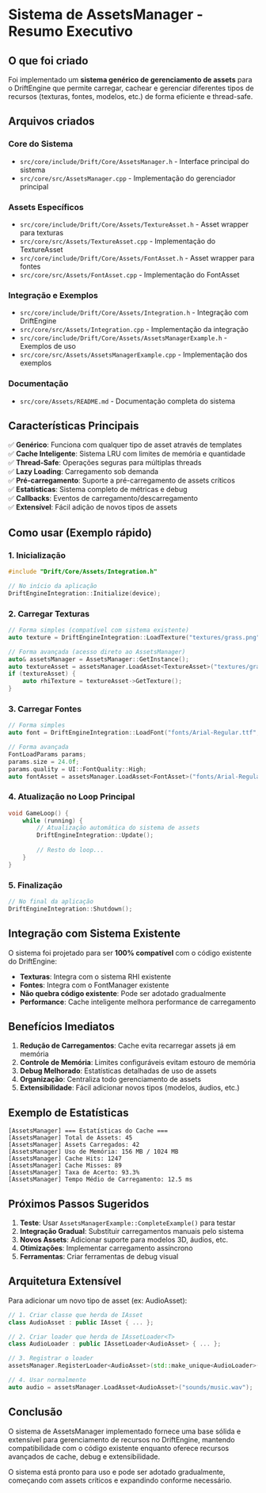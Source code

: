 # Sistema de AssetsManager - Resumo Executivo

## O que foi criado

Foi implementado um **sistema genérico de gerenciamento de assets** para o DriftEngine que permite carregar, cachear e gerenciar diferentes tipos de recursos (texturas, fontes, modelos, etc.) de forma eficiente e thread-safe.

## Arquivos criados

### Core do Sistema
- `src/core/include/Drift/Core/AssetsManager.h` - Interface principal do sistema
- `src/core/src/AssetsManager.cpp` - Implementação do gerenciador principal

### Assets Específicos
- `src/core/include/Drift/Core/Assets/TextureAsset.h` - Asset wrapper para texturas
- `src/core/src/Assets/TextureAsset.cpp` - Implementação do TextureAsset
- `src/core/include/Drift/Core/Assets/FontAsset.h` - Asset wrapper para fontes
- `src/core/src/Assets/FontAsset.cpp` - Implementação do FontAsset

### Integração e Exemplos
- `src/core/include/Drift/Core/Assets/Integration.h` - Integração com DriftEngine
- `src/core/src/Assets/Integration.cpp` - Implementação da integração
- `src/core/include/Drift/Core/Assets/AssetsManagerExample.h` - Exemplos de uso
- `src/core/src/Assets/AssetsManagerExample.cpp` - Implementação dos exemplos

### Documentação
- `src/core/Assets/README.md` - Documentação completa do sistema

## Características Principais

✅ **Genérico**: Funciona com qualquer tipo de asset através de templates  
✅ **Cache Inteligente**: Sistema LRU com limites de memória e quantidade  
✅ **Thread-Safe**: Operações seguras para múltiplas threads  
✅ **Lazy Loading**: Carregamento sob demanda  
✅ **Pré-carregamento**: Suporte a pré-carregamento de assets críticos  
✅ **Estatísticas**: Sistema completo de métricas e debug  
✅ **Callbacks**: Eventos de carregamento/descarregamento  
✅ **Extensível**: Fácil adição de novos tipos de assets  

## Como usar (Exemplo rápido)

### 1. Inicialização
```cpp
#include "Drift/Core/Assets/Integration.h"

// No início da aplicação
DriftEngineIntegration::Initialize(device);
```

### 2. Carregar Texturas
```cpp
// Forma simples (compatível com sistema existente)
auto texture = DriftEngineIntegration::LoadTexture("textures/grass.png");

// Forma avançada (acesso direto ao AssetsManager)
auto& assetsManager = AssetsManager::GetInstance();
auto textureAsset = assetsManager.LoadAsset<TextureAsset>("textures/grass.png");
if (textureAsset) {
    auto rhiTexture = textureAsset->GetTexture();
}
```

### 3. Carregar Fontes
```cpp
// Forma simples
auto font = DriftEngineIntegration::LoadFont("fonts/Arial-Regular.ttf", 16.0f);

// Forma avançada
FontLoadParams params;
params.size = 24.0f;
params.quality = UI::FontQuality::High;
auto fontAsset = assetsManager.LoadAsset<FontAsset>("fonts/Arial-Regular.ttf", "size_24", params);
```

### 4. Atualização no Loop Principal
```cpp
void GameLoop() {
    while (running) {
        // Atualização automática do sistema de assets
        DriftEngineIntegration::Update();
        
        // Resto do loop...
    }
}
```

### 5. Finalização
```cpp
// No final da aplicação
DriftEngineIntegration::Shutdown();
```

## Integração com Sistema Existente

O sistema foi projetado para ser **100% compatível** com o código existente do DriftEngine:

- **Texturas**: Integra com o sistema RHI existente
- **Fontes**: Integra com o FontManager existente
- **Não quebra código existente**: Pode ser adotado gradualmente
- **Performance**: Cache inteligente melhora performance de carregamento

## Benefícios Imediatos

1. **Redução de Carregamentos**: Cache evita recarregar assets já em memória
2. **Controle de Memória**: Limites configuráveis evitam estouro de memória
3. **Debug Melhorado**: Estatísticas detalhadas de uso de assets
4. **Organização**: Centraliza todo gerenciamento de assets
5. **Extensibilidade**: Fácil adicionar novos tipos (modelos, áudios, etc.)

## Exemplo de Estatísticas

```
[AssetsManager] === Estatísticas do Cache ===
[AssetsManager] Total de Assets: 45
[AssetsManager] Assets Carregados: 42
[AssetsManager] Uso de Memória: 156 MB / 1024 MB
[AssetsManager] Cache Hits: 1247
[AssetsManager] Cache Misses: 89
[AssetsManager] Taxa de Acerto: 93.3%
[AssetsManager] Tempo Médio de Carregamento: 12.5 ms
```

## Próximos Passos Sugeridos

1. **Teste**: Usar `AssetsManagerExample::CompleteExample()` para testar
2. **Integração Gradual**: Substituir carregamentos manuais pelo sistema
3. **Novos Assets**: Adicionar suporte para modelos 3D, áudios, etc.
4. **Otimizações**: Implementar carregamento assíncrono
5. **Ferramentas**: Criar ferramentas de debug visual

## Arquitetura Extensível

Para adicionar um novo tipo de asset (ex: AudioAsset):

```cpp
// 1. Criar classe que herda de IAsset
class AudioAsset : public IAsset { ... };

// 2. Criar loader que herda de IAssetLoader<T>
class AudioLoader : public IAssetLoader<AudioAsset> { ... };

// 3. Registrar o loader
assetsManager.RegisterLoader<AudioAsset>(std::make_unique<AudioLoader>());

// 4. Usar normalmente
auto audio = assetsManager.LoadAsset<AudioAsset>("sounds/music.wav");
```

## Conclusão

O sistema de AssetsManager implementado fornece uma base sólida e extensível para gerenciamento de recursos no DriftEngine, mantendo compatibilidade com o código existente enquanto oferece recursos avançados de cache, debug e extensibilidade.

O sistema está pronto para uso e pode ser adotado gradualmente, começando com assets críticos e expandindo conforme necessário.